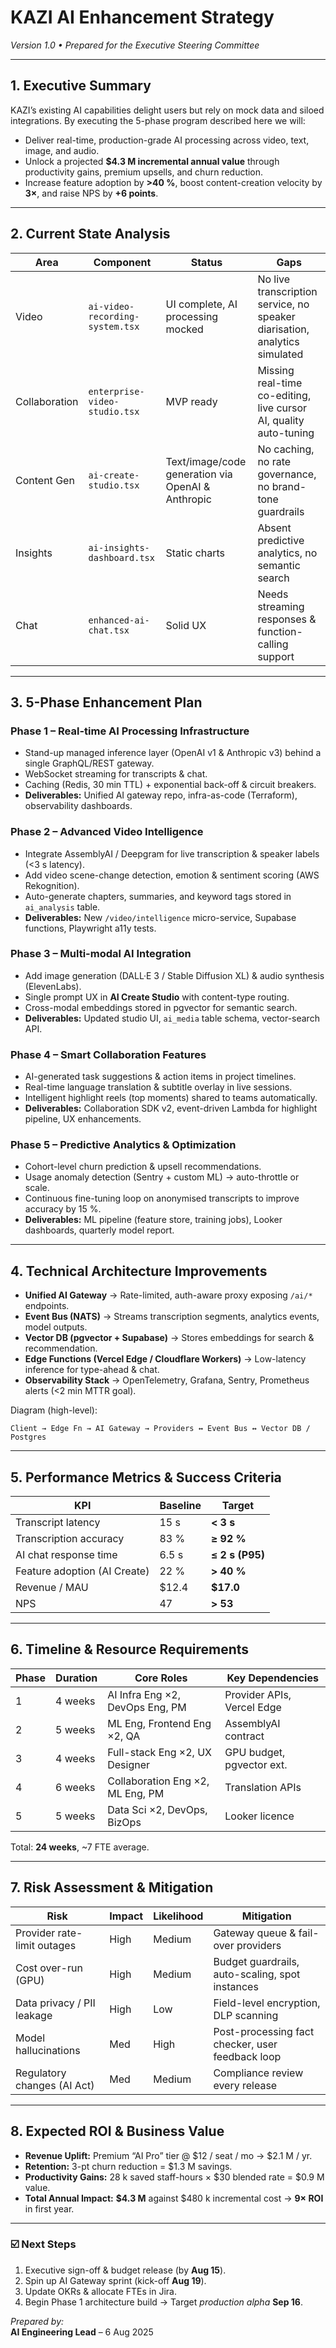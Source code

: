 # KAZI AI Enhancement Strategy  
*Version 1.0 • Prepared for the Executive Steering Committee*

---

## 1. Executive Summary

KAZI’s existing AI capabilities delight users but rely on mock data and siloed integrations. By executing the 5-phase program described here we will:

* Deliver real-time, production-grade AI processing across video, text, image, and audio.
* Unlock a projected **$4.3 M incremental annual value** through productivity gains, premium upsells, and churn reduction.
* Increase feature adoption by **>40 %**, boost content-creation velocity by **3×**, and raise NPS by **+6 points**.

---

## 2. Current State Analysis

| Area | Component | Status | Gaps |
|------|-----------|--------|------|
| Video | `ai-video-recording-system.tsx` | UI complete, AI processing mocked | No live transcription service, no speaker diarisation, analytics simulated |
| Collaboration | `enterprise-video-studio.tsx` | MVP ready | Missing real-time co-editing, live cursor AI, quality auto-tuning |
| Content Gen | `ai-create-studio.tsx` | Text/image/code generation via OpenAI & Anthropic | No caching, no rate governance, no brand-tone guardrails |
| Insights | `ai-insights-dashboard.tsx` | Static charts | Absent predictive analytics, no semantic search |
| Chat | `enhanced-ai-chat.tsx` | Solid UX | Needs streaming responses & function-calling support |

---

## 3. 5-Phase Enhancement Plan

### Phase 1 – Real-time AI Processing Infrastructure
* Stand-up managed inference layer (OpenAI v1 & Anthropic v3) behind a single GraphQL/REST gateway.  
* WebSocket streaming for transcripts & chat.  
* Caching (Redis, 30 min TTL) + exponential back-off & circuit breakers.  
* **Deliverables:** Unified AI gateway repo, infra-as-code (Terraform), observability dashboards.

### Phase 2 – Advanced Video Intelligence
* Integrate AssemblyAI / Deepgram for live transcription & speaker labels (<3 s latency).  
* Add video scene-change detection, emotion & sentiment scoring (AWS Rekognition).  
* Auto-generate chapters, summaries, and keyword tags stored in `ai_analysis` table.  
* **Deliverables:** New `/video/intelligence` micro-service, Supabase functions, Playwright a11y tests.

### Phase 3 – Multi-modal AI Integration
* Add image generation (DALL·E 3 / Stable Diffusion XL) & audio synthesis (ElevenLabs).  
* Single prompt UX in **AI Create Studio** with content-type routing.  
* Cross-modal embeddings stored in pgvector for semantic search.  
* **Deliverables:** Updated studio UI, `ai_media` table schema, vector-search API.

### Phase 4 – Smart Collaboration Features
* AI-generated task suggestions & action items in project timelines.  
* Real-time language translation & subtitle overlay in live sessions.  
* Intelligent highlight reels (top moments) shared to teams automatically.  
* **Deliverables:** Collaboration SDK v2, event-driven Lambda for highlight pipeline, UX enhancements.

### Phase 5 – Predictive Analytics & Optimization
* Cohort-level churn prediction & upsell recommendations.  
* Usage anomaly detection (Sentry + custom ML) → auto-throttle or scale.  
* Continuous fine-tuning loop on anonymised transcripts to improve accuracy by 15 %.  
* **Deliverables:** ML pipeline (feature store, training jobs), Looker dashboards, quarterly model report.

---

## 4. Technical Architecture Improvements

* **Unified AI Gateway** → Rate-limited, auth-aware proxy exposing `/ai/*` endpoints.  
* **Event Bus (NATS)** → Streams transcription segments, analytics events, model outputs.  
* **Vector DB (pgvector + Supabase)** → Stores embeddings for search & recommendation.  
* **Edge Functions (Vercel Edge / Cloudflare Workers)** → Low-latency inference for type-ahead & chat.  
* **Observability Stack** → OpenTelemetry, Grafana, Sentry, Prometheus alerts (<2 min MTTR goal).

Diagram (high-level):
```
Client → Edge Fn → AI Gateway → Providers ↔ Event Bus ↔ Vector DB / Postgres
```

---

## 5. Performance Metrics & Success Criteria

| KPI | Baseline | Target |
|-----|----------|--------|
| Transcript latency | 15 s | **< 3 s** |
| Transcription accuracy | 83 % | **≥ 92 %** |
| AI chat response time | 6.5 s | **≤ 2 s (P95)** |
| Feature adoption (AI Create) | 22 % | **> 40 %** |
| Revenue / MAU | \$12.4 | **\$17.0** |
| NPS | 47 | **> 53** |

---

## 6. Timeline & Resource Requirements

| Phase | Duration | Core Roles | Key Dependencies |
|-------|----------|------------|------------------|
| 1 | 4 weeks | AI Infra Eng ×2, DevOps Eng, PM | Provider APIs, Vercel Edge |
| 2 | 5 weeks | ML Eng, Frontend Eng ×2, QA | AssemblyAI contract |
| 3 | 4 weeks | Full-stack Eng ×2, UX Designer | GPU budget, pgvector ext. |
| 4 | 6 weeks | Collaboration Eng ×2, ML Eng, PM | Translation APIs |
| 5 | 5 weeks | Data Sci ×2, DevOps, BizOps | Looker licence |

Total: **24 weeks**, ~7 FTE average.

---

## 7. Risk Assessment & Mitigation

| Risk | Impact | Likelihood | Mitigation |
|------|--------|------------|------------|
| Provider rate-limit outages | High | Medium | Gateway queue & fail-over providers |
| Cost over-run (GPU) | High | Medium | Budget guardrails, auto-scaling, spot instances |
| Data privacy / PII leakage | High | Low | Field-level encryption, DLP scanning |
| Model hallucinations | Med | High | Post-processing fact checker, user feedback loop |
| Regulatory changes (AI Act) | Med | Medium | Compliance review every release |

---

## 8. Expected ROI & Business Value

* **Revenue Uplift:** Premium “AI Pro” tier @ \$12 / seat / mo → \$2.1 M / yr.  
* **Retention:** 3-pt churn reduction = \$1.3 M savings.  
* **Productivity Gains:** 28 k saved staff-hours × \$30 blended rate = \$0.9 M value.  
* **Total Annual Impact:** **\$4.3 M** against \$480 k incremental cost → **9× ROI** in first year.

---

### ☑️ Next Steps

1. Executive sign-off & budget release (by **Aug 15**).  
2. Spin up AI Gateway sprint (kick-off **Aug 19**).  
3. Update OKRs & allocate FTEs in Jira.  
4. Begin Phase 1 architecture build → Target *production alpha* **Sep 16**.

*Prepared by:*  
**AI Engineering Lead** – 6 Aug 2025  
